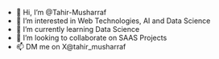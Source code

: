 - 👋 Hi, I’m @Tahir-Musharraf
- 👀 I’m interested in Web Technologies, AI and Data Science 
- 🌱 I’m currently learning Data Science
- 💞️ I’m looking to collaborate on SAAS Projects
- 📫 DM me on X@tahir_musharraf

<!---
Tahir-Musharraf/Tahir-Musharraf is a ✨ special ✨ repository because its `README.md` (this file) appears on your GitHub profile.
You can click the Preview link to take a look at your changes.
--->

